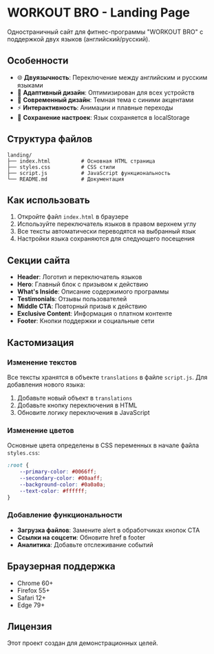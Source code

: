 # WORKOUT BRO - Landing Page

Одностраничный сайт для фитнес-программы "WORKOUT BRO" с поддержкой двух языков (английский/русский).

## Особенности

- 🌐 **Двуязычность**: Переключение между английским и русским языками
- 📱 **Адаптивный дизайн**: Оптимизирован для всех устройств
- 🎨 **Современный дизайн**: Темная тема с синими акцентами
- ⚡ **Интерактивность**: Анимации и плавные переходы
- 💾 **Сохранение настроек**: Язык сохраняется в localStorage

## Структура файлов

```
landing/
├── index.html          # Основная HTML страница
├── styles.css          # CSS стили
├── script.js           # JavaScript функциональность
└── README.md           # Документация
```

## Как использовать

1. Откройте файл `index.html` в браузере
2. Используйте переключатель языков в правом верхнем углу
3. Все тексты автоматически переводятся на выбранный язык
4. Настройки языка сохраняются для следующего посещения

## Секции сайта

- **Header**: Логотип и переключатель языков
- **Hero**: Главный блок с призывом к действию
- **What's Inside**: Описание содержимого программы
- **Testimonials**: Отзывы пользователей
- **Middle CTA**: Повторный призыв к действию
- **Exclusive Content**: Информация о платном контенте
- **Footer**: Кнопки поддержки и социальные сети

## Кастомизация

### Изменение текстов
Все тексты хранятся в объекте `translations` в файле `script.js`. Для добавления нового языка:

1. Добавьте новый объект в `translations`
2. Добавьте кнопку переключения в HTML
3. Обновите логику переключения в JavaScript

### Изменение цветов
Основные цвета определены в CSS переменных в начале файла `styles.css`:

```css
:root {
    --primary-color: #0066ff;
    --secondary-color: #00aaff;
    --background-color: #0a0a0a;
    --text-color: #ffffff;
}
```

### Добавление функциональности
- **Загрузка файлов**: Замените alert в обработчиках кнопок CTA
- **Ссылки на соцсети**: Обновите href в footer
- **Аналитика**: Добавьте отслеживание событий

## Браузерная поддержка

- Chrome 60+
- Firefox 55+
- Safari 12+
- Edge 79+

## Лицензия

Этот проект создан для демонстрационных целей.
